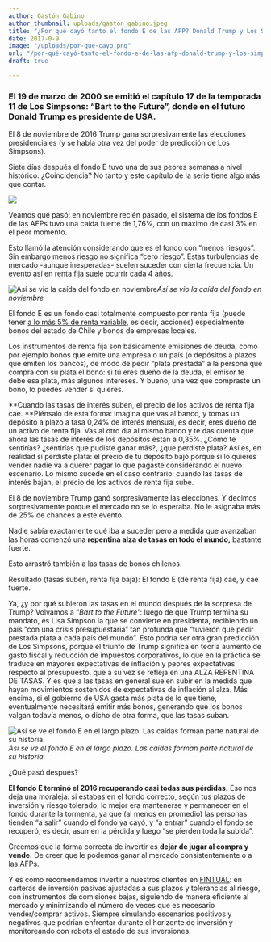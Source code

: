 ```yaml
---
author: Gastón Gabino
author_thumbnail: uploads/gaston_gabino.jpeg
title: "¿Por qué cayó tanto el fondo E de las AFP? Donald Trump y Los Simpsons"
date: 2017-0-9
image: "/uploads/por-que-cayo.png"
url: "/por-qué-cayó-tanto-el-fondo-e-de-las-afp-donald-trump-y-los-simpsons-e17fffedbddb/"
draft: true

---
```

### El 19 de marzo de 2000 se emitió el capítulo 17 de la temporada 11 de Los Simpsons: “Bart to the Future”, donde en el futuro Donald Trump es presidente de USA.

El 8 de noviembre de 2016 Trump gana sorpresivamente las elecciones presidenciales (y se habla otra vez del poder de predicción de Los Simpsons).

Siete días después el fondo E tuvo una de sus peores semanas a nivel histórico. ¿Coincidencia? No tanto y este capítulo de la serie tiene algo más que contar.

![](/uploads/por-qué-cayó-6780.png)

Veamos qué pasó: en noviembre recién pasado, el sistema de los fondos E de las AFPs tuvo una caída fuerte de 1,76%, con un máximo de casi 3% en el peor momento.

Esto llamó la atención considerando que es el fondo con “menos riesgos”. Sin embargo menos riesgo no significa “cero riesgo”. Estas turbulencias de mercado -aunque inesperadas- suelen suceder con cierta frecuencia. Un evento así en renta fija suele ocurrir cada 4 años.

![Así se vio la caída del fondo en noviembre](/uploads/por-qué-cayó-2911)*Así se vio la caída del fondo en noviembre*

El fondo E es un fondo casi totalmente compuesto por renta fija (puede tener [a lo más 5% de renta variable,](http://www.spensiones.cl/portal/orientacion/580/w3-article-2835.html) es decir, acciones) especialmente bonos del estado de Chile y bonos de empresas locales.

Los instrumentos de renta fija son básicamente emisiones de deuda, como por ejemplo bonos que emite una empresa o un país (o depósitos a plazos que emiten los bancos), de modo de pedir “plata prestada” a la persona que compra con su plata el bono: si tú eres dueño de la deuda, el emisor te debe esa plata, más algunos intereses. Y bueno, una vez que compraste un bono, lo puedes vender si quieres.

**Cuando las tasas de interés suben, el precio de los activos de renta fija cae. **Piénsalo de esta forma: imagina que vas al banco, y tomas un depósito a plazo a tasa 0,24% de interés mensual, es decir, eres dueño de un activo de renta fija. Vas al otro día al mismo banco y te das cuenta que ahora las tasas de interés de los depósitos están a 0,35%. ¿Cómo te sentirías? ¿sentirías que pudiste ganar más?, ¿que perdiste plata? Así es, en realidad sí perdiste plata: el precio de tu depósito bajó porque si lo quieres vender nadie va a querer pagar lo que pagaste considerando el nuevo escenario. Lo mismo sucede en el caso contrario: cuando las tasas de interés bajan, el precio de los activos de renta fija sube.

El 8 de noviembre Trump ganó sorpresivamente las elecciones. Y decimos sorpresivamente porque el mercado no se lo esperaba. No le asignaba más de 25% de chances a este evento.

Nadie sabía exactamente qué iba a suceder pero a medida que avanzaban las horas comenzó una **repentina alza de tasas en todo el mundo,** bastante fuerte.

Esto arrastró también a las tasas de bonos chilenos.

Resultado (tasas suben, renta fija baja): El fondo E (de renta fija) cae, y cae fuerte.

Ya, ¿y por qué subieron las tasas en el mundo después de la sorpresa de Trump? Volvamos a “*Bart to the Future*”: luego de que Trump termina su mandato, es Lisa Simpson la que se convierte en presidenta, recibiendo un país “con una crisis presupuestaria” tan profunda que “tuvieron que pedir prestada plata a cada país del mundo”. Esto podría ser otra gran predicción de Los Simpsons, porque el triunfo de Trump significa en teoría aumento de gasto fiscal y reducción de impuestos corporativos, lo que en la práctica se traduce en mayores expectativas de inflación y peores expectativas respecto al presupuesto, que a su vez se refleja en una ALZA REPENTINA DE TASAS. Y es que a las tasas en general suelen subir en la medida que hayan movimientos sostenidos de expectativas de inflación al alza. Más encima, si el gobierno de USA gasta más plata de lo que tiene, eventualmente necesitará emitir más bonos, generando que los bonos valgan todavía menos, o dicho de otra forma, que las tasas suban.

![Así se ve el fondo E en el largo plazo. Las caídas forman parte natural de su historia.](/uploads/por-qué-cayó-6207)*Así se ve el fondo E en el largo plazo. Las caídas forman parte natural de su historia.*

¿Qué pasó después?

**El fondo E terminó el 2016 recuperando casi todas sus pérdidas.** Eso nos deja una moraleja: si estabas en el fondo correcto, según tus plazos de inversión y riesgo tolerado, lo mejor era mantenerse y permanecer en el fondo durante la tormenta, ya que (al menos en promedio) las personas tienden “a salir” cuando el fondo ya cayó, y “a entrar” cuando el fondo se recuperó, es decir, asumen la pérdida y luego “se pierden toda la subida”.

Creemos que la forma correcta de invertir es **dejar de jugar al compra y vende.** De creer que le podemos ganar al mercado consistentemente o a las AFPs.

Y es como recomendamos invertir a nuestros clientes en [FINTUAL](https://fintual.cl): en carteras de inversión pasivas ajustadas a sus plazos y tolerancias al riesgo, con instrumentos de comisiones bajas, siguiendo de manera eficiente al mercado y minimizando el número de veces que es necesario vender/comprar activos. Siempre simulando escenarios positivos y negativos que podrían enfrentar durante el horizonte de inversión y monitoreando con robots el estado de sus inversiones.